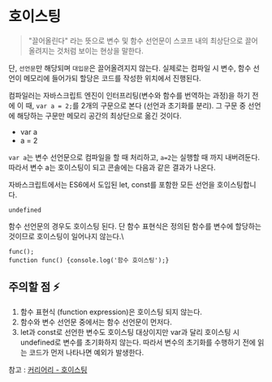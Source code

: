 # 호이스팅

> "끌어올린다" 라는 뜻으로 변수 및 함수 선언문이 스코프 내의 최상단으로 끌어올려지는 것처럼 보이는 현상을 말한다.

단, `선언문`만 해당되며 `대입문`은 끌어올려지지 않는다.
실제로는 컴파일 시 변수, 함수 선언이 메모리에 들어가되 할당은 코드를 작성한 위치에서 진행된다.

컴파일러는 자바스크립트 엔진이 인터프리팅(변수와 함수를 번역하는 과정)을 하기 전에 이 때, `var a = 2;`를 2개의 구문으로 본다 (선언과 초기화를 분리). 그 구문 중 선언에 해당하는 구문만 메모리 공간의 최상단으로 옮긴 것이다.

- var a
- a = 2

`var a`는 변수 선언문으로 컴파일을 할 때 처리하고, `a=2`는 실행할 때 까지 내버려둔다. 따라서 변수 a는 호이스팅이 되고 콘솔에는 다음과 같은 결과가 나온다.

자바스크립트에서는 ES6에서 도입된 let, const를 포함한 모든 선언을 호이스팅합니다.

```
undefined
```

함수 선언문의 경우도 호이스팅 된다.
단 함수 표현식은 정의된 함수를 변수에 할당하는 것이므로 호이스팅이 일어나지 않는다.\

```
func();
function func() {console.log('함수 호이스팅');}
```

## 주의할 점 ⚡️

1. 함수 표현식 (function expression)은 호이스팅 되지 않는다.
2. 함수와 변수 선언문 중에서는 함수 선언문이 먼저다.
3. let과 const로 선언한 변수도 호이스팅 대상이지만 var과 달리 호이스팅 시 undefined로 변수를 초기화하지 않는다. 따라서 변수의 초기화를 수행하기 전에 읽는 코드가 먼저 나타나면 예외가 발생한다.

참고 :
[커리어리 - 호이스팅](https://careerly.co.kr/comments/68614)
